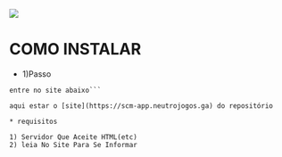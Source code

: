 ![](https://neutrojogos.ga/cdn/site-icon.png)
# COMO INSTALAR

* 1)Passo 

```
entre no site abaixo```

aqui estar o [site](https://scm-app.neutrojogos.ga) do repositório

* requisitos

1) Servidor Que Aceite HTML(etc)
2) leia No Site Para Se Informar